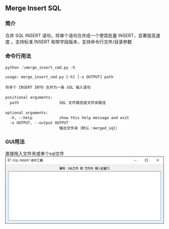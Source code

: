 ## Merge Insert SQL

### 简介

合并 SQL INSERT 语句，将单个语句合并成一个使其批量 INSERT，显著提高速度 。支持标准 INSERT 和带字段版本，支持命令行文件/目录参数

### 命令行用法

`python .\merge_insert_cmd.py -h`

```text
usage: merge_insert_cmd.py [-h] [-o OUTPUT] path

将多个 INSERT INTO 合并为一条 SQL 插入语句

positional arguments:
  path                  SQL 文件路径或文件夹路径

optional arguments:
  -h, --help            show this help message and exit
  -o OUTPUT, --output OUTPUT
                        输出文件夹（默认：merged_sql）

```

### GUI用法

直接拖入文件夹或单个sql文件
![image](/img/1.png)